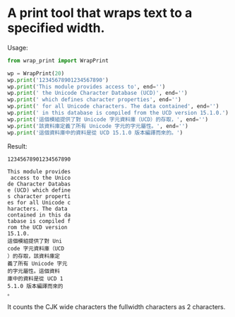 # A print tool that wraps text to a specified width.

Usage:

```python
from wrap_print import WrapPrint

wp = WrapPrint(20)
wp.print('12345678901234567890')
wp.print('This module provides access to', end='')
wp.print(' the Unicode Character Database (UCD)', end='')
wp.print(' which defines character properties', end='')
wp.print(' for all Unicode characters. The data contained', end='')
wp.print(' in this database is compiled from the UCD version 15.1.0.')
wp.print('這個模組提供了對 Unicode 字元資料庫（UCD）的存取，', end='')
wp.print('該資料庫定義了所有 Unicode 字元的字元屬性。', end='')
wp.print('這個資料庫中的資料是從 UCD 15.1.0 版本編譯而來的。')
```

Result:

```
12345678901234567890

This module provides
 access to the Unico
de Character Databas
e (UCD) which define
s character properti
es for all Unicode c
haracters. The data 
contained in this da
tabase is compiled f
rom the UCD version 
15.1.0.
這個模組提供了對 Uni
code 字元資料庫（UCD
）的存取，該資料庫定
義了所有 Unicode 字元
的字元屬性。這個資料
庫中的資料是從 UCD 1
5.1.0 版本編譯而來的
。
```

It counts the CJK wide characters the fullwidth characters as 2 characters.